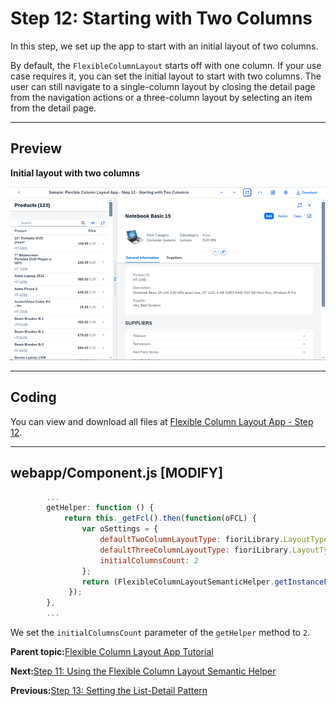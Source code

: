 <!-- loioa96fbe44ae6544589a096041f99d38c2 -->

# Step 12: Starting with Two Columns

In this step, we set up the app to start with an initial layout of two columns.

By default, the `FlexibleColumnLayout` starts off with one column. If your use case requires it, you can set the initial layout to start with two columns. The user can still navigate to a single-column layout by closing the detail page from the navigation actions or a three-column layout by selecting an item from the detail page.

***

<a name="loioa96fbe44ae6544589a096041f99d38c2__section_yfh_d31_12b"/>

## Preview

  
  
**Initial layout with two columns**

![](images/loio18a03a866de94ad7a488f776417c685b_LowRes.png "Initial layout with two columns")

***

<a name="loioa96fbe44ae6544589a096041f99d38c2__section_fd2_4dd_lbb"/>

## Coding

You can view and download all files at [Flexible Column Layout App - Step 12](https://ui5.sap.com/#/sample/sap.f.tutorial.fcl.12/preview).

***

<a name="loioa96fbe44ae6544589a096041f99d38c2__section_wlp_xpj_l4b"/>

## webapp/Component.js \[MODIFY\]

```js
		...
		getHelper: function () {
			return this._getFcl().then(function(oFCL) {
				var oSettings = {
					defaultTwoColumnLayoutType: fioriLibrary.LayoutType.TwoColumnsMidExpanded,
					defaultThreeColumnLayoutType: fioriLibrary.LayoutType.ThreeColumnsMidExpanded,
					initialColumnsCount: 2
				};
				return (FlexibleColumnLayoutSemanticHelper.getInstanceFor(oFCL, oSettings));
			 });
		},
		...
```

We set the `initialColumnsCount` parameter of the `getHelper` method to `2`.

**Parent topic:**[Flexible Column Layout App Tutorial](flexible-column-layout-app-tutorial-c4de2df.md "In this tutorial, we showcase how to structure your OpenUI5 app using the layout patterns that comply with the SAP Fiori design guidelines.")

**Next:**[Step 11: Using the Flexible Column Layout Semantic Helper](step-11-using-the-flexible-column-layout-semantic-helper-276f001.md "In this step, we use the sap.f.FlexibleColumnLayoutSemanticHelper class to implement the recommended UX patterns for layout changes in the app.")

**Previous:**[Step 13: Setting the List-Detail Pattern](step-13-setting-the-list-detail-pattern-cb38637.md "In this step, we set up the app to follow the list-detail pattern.")

